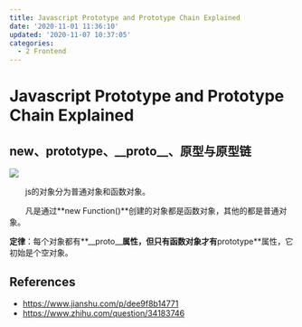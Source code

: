 ```yaml
---
title: Javascript Prototype and Prototype Chain Explained
date: '2020-11-01 11:36:10'
updated: '2020-11-07 10:37:05'
categories:
  - 2 Frontend
---
```

# Javascript Prototype and Prototype Chain Explained

## new、prototype、\_\_proto\_\_、原型与原型链


![](1.jpg)

　　js的对象分为普通对象和函数对象。

　　凡是通过**new Function()**创建的对象都是函数对象，其他的都是普通对象。

**定律**：每个对象都有**\_\_proto\_\_**属性，但只有函数对象才有**prototype**属性，它初始是个空对象。

## References

- <https://www.jianshu.com/p/dee9f8b14771>
- <https://www.zhihu.com/question/34183746>



